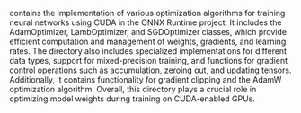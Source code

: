 contains the implementation of various optimization algorithms for training neural networks using CUDA in the ONNX Runtime project. It includes the AdamOptimizer, LambOptimizer, and SGDOptimizer classes, which provide efficient computation and management of weights, gradients, and learning rates. The directory also includes specialized implementations for different data types, support for mixed-precision training, and functions for gradient control operations such as accumulation, zeroing out, and updating tensors. Additionally, it contains functionality for gradient clipping and the AdamW optimization algorithm. Overall, this directory plays a crucial role in optimizing model weights during training on CUDA-enabled GPUs.
